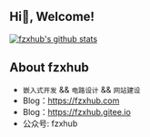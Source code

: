 ## Hi👋, Welcome!


[![fzxhub's github stats](https://github-readme-stats.vercel.app/api?username=fzxhub&show_icons=true&theme=merko&hide=stars)](https://github.com/fzxhub)


## About fzxhub
- `嵌入式开发` && `电路设计` && `网站建设`
- Blog：https://fzxhub.com
- Blog：https://fzxhub.gitee.io
- 公众号: fzxhub
